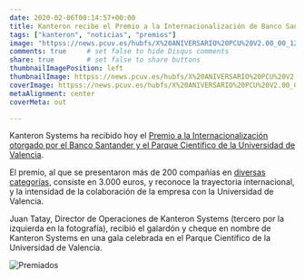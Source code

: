 ```yaml
---
date: 2020-02-06T00:14:57+00:00
title: Kanteron recibe el Premio a la Internacionalización de Banco Santander y PCUV
tags: ["kanteron", "noticias", "premios"]
image: "httpss://news.pcuv.es/hubfs/X%20ANIVERSARIO%20PCU%20V2.00_00_12_00.Imagen%20fija001.jpg"
comments: true     # set false to hide Disqus comments  
share: true        # set false to share buttons
thumbnailImagePosition: left
thumbnailImage: httpss://news.pcuv.es/hubfs/X%20ANIVERSARIO%20PCU%20V2.00_00_12_00.Imagen%20fija001.jpg
coverImage: httpss://news.pcuv.es/hubfs/X%20ANIVERSARIO%20PCU%20V2.00_00_12_00.Imagen%20fija001.jpg
metaAlignment: center
coverMeta: out

---
```


Kanteron Systems ha recibido hoy el [Premio a la Internacionalización otorgado por el Banco Santander y el Parque Científico de la Universidad de Valencia](httpss://news.pcuv.es/home-pcuv-empresas-pcuv-la-fundaci%C3%B3-parc-cient%C3%ADfic-universitat-de-val%C3%A8ncia-y-banco-santander-premian-a-10-empresas-innovadoras-con-una-firme-apuesta-por-la-id).

<!--more-->

El premio, al que se presentaron más de 200 compañías en [diversas categorías](httpss://news.pcuv.es/empresas-pcuv-fpcuv-y-banco-santander-convocan-los-premios-x-aniversario-para-reconocer-la-trayectoria-de-empresas-instaladas-parc-cientific-universitat-valencia), consiste en 3.000 euros, y reconoce la trayectoria internacional, y la intensidad de la colaboración de la empresa con la Universidad de Valencia.

Juan Tatay, Director de Operaciones de Kanteron Systems (tercero por la izquierda en la fotografía), recibió el galardón y cheque en nombre de Kanteron Systems en una gala celebrada en el Parque Científico de la Universidad de Valencia.

![Premiados](httpss://news.pcuv.es/hubfs/PREMIADOS%20X%20ANIVERSARIO_WEB.jpg)
